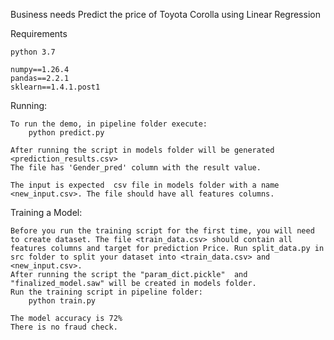 Business needs
Predict the price of Toyota Corolla using Linear Regression

Requirements

    python 3.7

    numpy==1.26.4
    pandas==2.2.1
    sklearn==1.4.1.post1

Running:

    To run the demo, in pipeline folder execute:
        python predict.py

    After running the script in models folder will be generated <prediction_results.csv>
    The file has 'Gender_pred' column with the result value.

    The input is expected  csv file in models folder with a name <new_input.csv>. The file should have all features columns.

Training a Model:

    Before you run the training script for the first time, you will need to create dataset. The file <train_data.csv> should contain all features columns and target for prediction Price. Run split_data.py in src folder to split your dataset into <train_data.csv> and <new_input.csv>.
    After running the script the "param_dict.pickle"  and "finalized_model.saw" will be created in models folder.
    Run the training script in pipeline folder:
        python train.py

    The model accuracy is 72%
    There is no fraud check.
